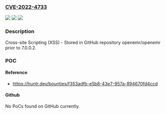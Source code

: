 ### [CVE-2022-4733](https://cve.mitre.org/cgi-bin/cvename.cgi?name=CVE-2022-4733)
![](https://img.shields.io/static/v1?label=Product&message=openemr%2Fopenemr&color=blue)
![](https://img.shields.io/static/v1?label=Version&message=n%2Fa&color=blue)
![](https://img.shields.io/static/v1?label=Vulnerability&message=CWE-79%20Improper%20Neutralization%20of%20Input%20During%20Web%20Page%20Generation%20('Cross-site%20Scripting')&color=brighgreen)

### Description

Cross-site Scripting (XSS) - Stored in GitHub repository openemr/openemr prior to 7.0.0.2.

### POC

#### Reference
- https://huntr.dev/bounties/f353adfb-e5b8-43e7-957a-894670fd4ccd

#### Github
No PoCs found on GitHub currently.


